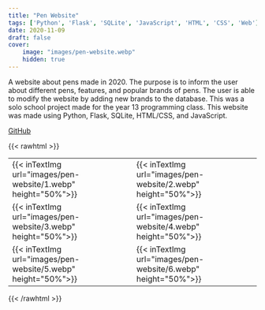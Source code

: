 ```yaml
---
title: "Pen Website"
tags: ['Python', 'Flask', 'SQLite', 'JavaScript', 'HTML', 'CSS', 'Web']
date: 2020-11-09
draft: false
cover:
    image: "images/pen-website.webp"
    hidden: true
---
```

A website about pens made in 2020.
The purpose is to inform the user about different pens, features, and popular brands of pens.
The user is able to modify the website by adding new brands to the database.
This was a solo school project made for the year 13 programming class.
This website was made using Python, Flask, SQLite, HTML/CSS, and JavaScript.

[GitHub](https://github.com/FarzadHayat/pen-website)

{{< rawhtml >}}
<table>
    <tr>
        <td style="border:0px;">
            {{< inTextImg url="images/pen-website/1.webp" height="50%">}}
        </td>
        <td style="border:0px;"> 
            {{< inTextImg url="images/pen-website/2.webp" height="50%">}}
        </td>
    </tr>
    <tr>
        <td style="border:0px;">
            {{< inTextImg url="images/pen-website/3.webp" height="50%">}}
        </td>
        <td style="border:0px;"> 
            {{< inTextImg url="images/pen-website/4.webp" height="50%">}}
        </td>
    </tr>
    <tr>
        <td style="border:0px;">
            {{< inTextImg url="images/pen-website/5.webp" height="50%">}}
        </td>
        <td style="border:0px;">
            {{< inTextImg url="images/pen-website/6.webp" height="50%">}}
        </td>
    </tr>
</table>
{{< /rawhtml >}}
